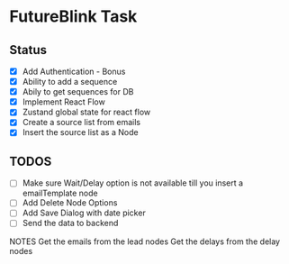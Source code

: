 # FutureBlink Task

## Status

- [x] Add Authentication - Bonus
- [x] Ability to add a sequence
- [x] Abily to get sequences for DB
- [x] Implement React Flow
- [x] Zustand global state for react flow
- [x] Create a source list from emails
- [x] Insert the source list as a Node

## TODOS

- [ ] Make sure Wait/Delay option is not available till you insert a emailTemplate node
- [ ] Add Delete Node Options
- [ ] Add Save Dialog with date picker
- [ ] Send the data to backend

NOTES
Get the emails from the lead nodes
Get the delays from the delay nodes
